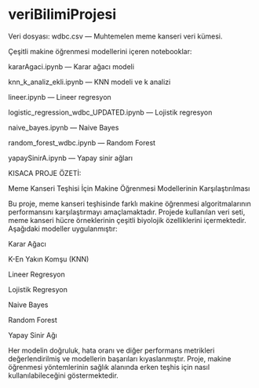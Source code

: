 # veriBilimiProjesi
Veri dosyası:
wdbc.csv — Muhtemelen meme kanseri veri kümesi.

Çeşitli makine öğrenmesi modellerini içeren notebooklar:

kararAgaci.ipynb — Karar ağacı modeli

knn_k_analiz_ekli.ipynb — KNN modeli ve k analizi

lineer.ipynb — Lineer regresyon

logistic_regression_wdbc_UPDATED.ipynb — Lojistik regresyon

naive_bayes.ipynb — Naive Bayes

random_forest_wdbc.ipynb — Random Forest

yapaySinirA.ipynb — Yapay sinir ağları

KISACA PROJE ÖZETİ:

Meme Kanseri Teşhisi İçin Makine Öğrenmesi Modellerinin Karşılaştırılması

Bu proje, meme kanseri teşhisinde farklı makine öğrenmesi algoritmalarının performansını karşılaştırmayı amaçlamaktadır. Projede kullanılan veri seti, meme kanseri hücre örneklerinin çeşitli biyolojik özelliklerini içermektedir. Aşağıdaki modeller uygulanmıştır:

Karar Ağacı

K-En Yakın Komşu (KNN)

Lineer Regresyon

Lojistik Regresyon

Naive Bayes

Random Forest

Yapay Sinir Ağı

Her modelin doğruluk, hata oranı ve diğer performans metrikleri değerlendirilmiş ve modellerin başarıları kıyaslanmıştır. Proje, makine öğrenmesi yöntemlerinin sağlık alanında erken teşhis için nasıl kullanılabileceğini göstermektedir.

